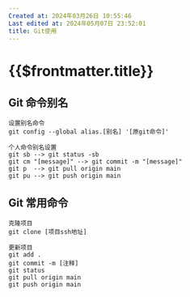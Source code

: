 ```yaml
---
Created at: 2024年03月26日 10:55:46
Last edited at: 2024年05月07日 23:52:01
title: Git使用
---
```

# {{$frontmatter.title}}
## Git 命令别名
```sh:line-numbers {2}
设置别名命令
git config --global alias.[别名] '[原git命令]'

个人命令别名设置
git sb --> git status -sb
git cm "[message]" --> git commit -m "[message]"
git p  --> git pull origin main
git pu --> git push origin main
```
## Git 常用命令
```sh:line-numbers
克隆项目
git clone [项目ssh地址]

更新项目
git add .
git commit -m [注释]
git status
git pull origin main
git push origin main
```